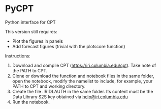 # PyCPT
Python interface for CPT

This version still requires:
+ Plot the figures in panels
+ Add forecast figures (trivial with the plotscore function)

Instructions:
1. Download and compile CPT (https://iri.columbia.edu/cpt). Take note of the PATH to CPT.
2. Clone or download the function and notebook files in the same folder, open the notebook, modify the namelist to include, for example, your PATH to CPT and working directory.
3. Create the file .IRIDLAUTH in the same folder. Its content must be the Data Library S2S key obtained via help@iri.columbia.edu
4. Run the notebook.
